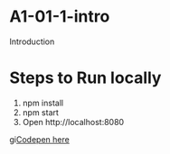 # A1-01-1-intro
Introduction

# Steps to Run locally

1. npm install
2. npm start
3. Open http://localhost:8080

gi[Codepen here](https://codepen.io/pankajparkar-the-styleful/pen/qBdzjjK)